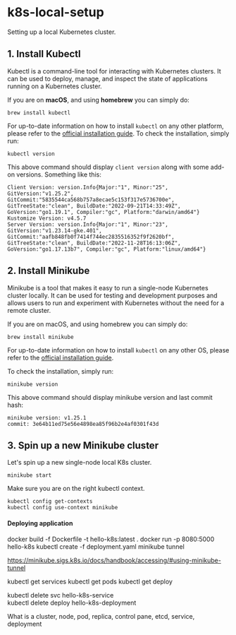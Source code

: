 # k8s-local-setup
Setting up a local Kubernetes cluster.

## 1. Install Kubectl

Kubectl is a command-line tool for interacting with Kubernetes clusters. 
It can be used to deploy, manage, and inspect the state of applications running on a Kubernetes cluster.

If you are on **macOS**, and using **homebrew** you can simply do:
```shell
brew install kubectl
```

For up-to-date information on how to install `kubectl` on any other platform, please refer to the [official installation guide](https://kubernetes.io/docs/tasks/tools/#kubectl).
To check the installation, simply run:
```shell
kubectl version
```

This above command should display `client version` along with some add-on versions. Something like this:
```shell
Client Version: version.Info{Major:"1", Minor:"25", GitVersion:"v1.25.2", GitCommit:"5835544ca568b757a8ecae5c153f317e5736700e", GitTreeState:"clean", BuildDate:"2022-09-21T14:33:49Z", GoVersion:"go1.19.1", Compiler:"gc", Platform:"darwin/amd64"}
Kustomize Version: v4.5.7
Server Version: version.Info{Major:"1", Minor:"23", GitVersion:"v1.23.14-gke.401", GitCommit:"aafb848fb0f7414f744ec2835516352f9f2620bf", GitTreeState:"clean", BuildDate:"2022-11-28T16:13:06Z", GoVersion:"go1.17.13b7", Compiler:"gc", Platform:"linux/amd64"}
```

## 2. Install Minikube

Minikube is a tool that makes it easy to run a single-node Kubernetes cluster locally. 
It can be used for testing and development purposes and allows users to run and experiment with Kubernetes without the need for a remote cluster.

If you are on macOS, and using homebrew you can simply do:
```shell
brew install minikube
```
For up-to-date information on how to install `kubectl` on any other OS, please refer to the [official installation guide](https://minikube.sigs.k8s.io/docs/start/).

To check the installation, simply run:
```shell
minikube version
```

This above command should display minikube version and last commit hash:
```shell
minikube version: v1.25.1
commit: 3e64b11ed75e56e4898ea85f96b2e4af0301f43d
```

## 3. Spin up a new Minikube cluster

Let's spin up a new single-node local K8s cluster.

```shell
minikube start
```

Make sure you are on the right kubectl context.

```shell
kubectl config get-contexts
kubectl config use-context minikube
```


#### Deploying application

docker build -f Dockerfile -t hello-k8s:latest . 
docker run -p 8080:5000 hello-k8s 
kubectl create -f deployment.yaml
minikube tunnel


https://minikube.sigs.k8s.io/docs/handbook/accessing/#using-minikube-tunnel


kubectl get services
kubectl get pods
kubectl get deploy


kubectl delete svc hello-k8s-service  
kubectl delete deploy hello-k8s-deployment  

What is a cluster, node, pod, replica, control pane, etcd, service, deployment